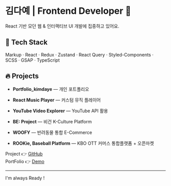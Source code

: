 # 김다예 | Frontend Developer 🪽

React 기반 모던 웹 & 인터랙티브 UI 개발에 집중하고 있어요.

## 🚀 Tech Stack
Markup · React · Redux · Zustand · React Query · Styled-Components · SCSS · GSAP · TypeScript

## 🔥 Projects
- **Portfolio_kimdaye** — 개인 포트폴리오
  
- **React Music Player** — 커스텀 뮤직 플레이어
- **YouTube Video Explorer** — YouTube API 활용
  
- **BE: Project** — 비건 K-Culture Platform
- **WOOFY** — 반려동물 통합 E-Commerce
- **ROOKie, Baseball Platform** — KBO OTT 커머스 통합플랫폼 + 오픈마켓

Project 👉 [GitHub](https://github.com/dayekimm0)  
PortFolio 👉 [Demo](https://dayekimm0.github.io/Portfolio_kimdaye/)

---

I'm always Ready !
